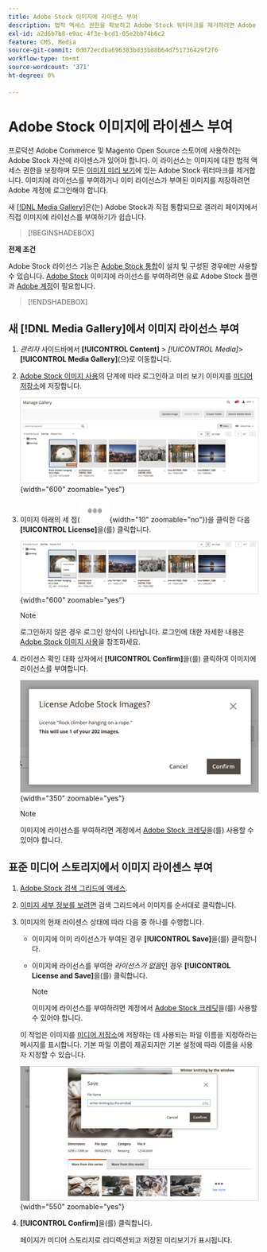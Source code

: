 ```yaml
---
title: Adobe Stock 이미지에 라이센스 부여
description: 법적 액세스 권한을 확보하고 Adobe Stock 워터마크를 제거하려면 Adobe Stock 이미지에 라이선스를 부여하십시오.
exl-id: a2d6b7b8-e9ac-4f3e-bcd1-05e2bb74b6c2
feature: CMS, Media
source-git-commit: 0d072ecdba696383bd33b88b64d751736429f2f6
workflow-type: tm+mt
source-wordcount: '371'
ht-degree: 0%

---
```


# Adobe Stock 이미지에 라이센스 부여

프로덕션 Adobe Commerce 및 Magento Open Source 스토어에 사용하려는 Adobe Stock 자산에 라이센스가 있어야 합니다. 이 라이선스는 이미지에 대한 법적 액세스 권한을 보장하며 모든 [이미지 미리 보기](./adobe-stock-save-preview.md)에 있는 Adobe Stock 워터마크를 제거합니다. 이미지에 라이선스를 부여하거나 이미 라이선스가 부여된 이미지를 저장하려면 Adobe 계정에 로그인해야 합니다.

새 [[!DNL Media Gallery]](media-gallery.md)은(는) Adobe Stock과 직접 통합되므로 갤러리 페이지에서 직접 이미지에 라이선스를 부여하기가 쉽습니다.

>[!BEGINSHADEBOX]

**전제 조건**

Adobe Stock 라이선스 기능은 [Adobe Stock 통합](./adobe-stock.md)이 설치 및 구성된 경우에만 사용할 수 있습니다. [Adobe Stock][adobe-stock] 이미지에 라이선스를 부여하려면 유료 Adobe Stock 플랜과 [Adobe 계정][adobe-signin]이 필요합니다.

>[!ENDSHADEBOX]

## 새 [!DNL Media Gallery]에서 이미지 라이선스 부여

1. _관리자_ 사이드바에서 **[!UICONTROL Content]** > _[!UICONTROL Media]_>**[!UICONTROL Media Gallery]**(으)로 이동합니다.

1. [Adobe Stock 이미지 사용](./adobe-stock-manage.md)의 단계에 따라 로그인하고 미리 보기 이미지를 [미디어 저장소](./media-storage.md)에 저장합니다.

   ![저장된 미리 보기 이미지](./assets/adobe-stock-gallery-unlicensed.png){width="600" zoomable="yes"}

1. 이미지 아래의 세 점(![자산 메뉴 아이콘](./assets/media-gallery-asset-menu-icon.png){width="10" zoomable="no"})을 클릭한 다음 **[!UICONTROL License]**&#x200B;을(를) 클릭합니다.

   ![Adobe Stock 이미지 작업](./assets/adobe-stock-gallery-image-actions.png){width="600" zoomable="yes"}

   >[!NOTE]
   >
   >로그인하지 않은 경우 로그인 양식이 나타납니다. 로그인에 대한 자세한 내용은 [Adobe Stock 이미지 사용](./adobe-stock-manage.md)을 참조하세요.

1. 라이선스 확인 대화 상자에서 **[!UICONTROL Confirm]**&#x200B;을(를) 클릭하여 이미지에 라이선스를 부여합니다.

   ![라이선스 확인](./assets/adobe-stock-gallery-license-confirm.png){width="350" zoomable="yes"}

   >[!NOTE]
   >
   >이미지에 라이선스를 부여하려면 계정에서 [Adobe Stock 크레딧][stock-credits]을(를) 사용할 수 있어야 합니다.

## 표준 미디어 스토리지에서 이미지 라이센스 부여

1. [Adobe Stock 검색 그리드에 액세스][access-search].

1. [이미지 세부 정보를 보려면][view-details] 검색 그리드에서 이미지를 순서대로 클릭합니다.

1. 이미지의 현재 라이센스 상태에 따라 다음 중 하나를 수행합니다.

   - 이미지에 이미 라이선스가 부여된 경우 **[!UICONTROL Save]**&#x200B;을(를) 클릭합니다.

   - 이미지에 라이선스를 부여한 _라이선스가 없음_&#x200B;인 경우 **[!UICONTROL License and Save]**&#x200B;을(를) 클릭합니다.

     >[!NOTE]
     >
     >이미지에 라이선스를 부여하려면 계정에서 [Adobe Stock 크레딧][stock-credits]을(를) 사용할 수 있어야 합니다.

   이 작업은 이미지를 [미디어 저장소](./media-storage.md)에 저장하는 데 사용되는 파일 이름을 지정하라는 메시지를 표시합니다. 기본 파일 이름이 제공되지만 기본 설정에 따라 이름을 사용자 지정할 수 있습니다.

   ![Adobe Stock 라이선스 이미지 저장](./assets/adobe-stock-save-licensed.png){width="550" zoomable="yes"}

1. **[!UICONTROL Confirm]**&#x200B;을(를) 클릭합니다.

   페이지가 미디어 스토리지로 리디렉션되고 저장된 미리보기가 표시됩니다.

[access-search]: adobe-stock-manage.md#access-the-adobe-stock-search-grid
[view-details]: adobe-stock-manage.md#view-image-details
[stock-credits]: https://helpx.adobe.com/kr/stock/help/credit-packs.html
[adobe-stock]: https://stock.adobe.com
[adobe-signin]: https://helpx.adobe.com/kr/manage-account/using/access-adobe-id-account.html
